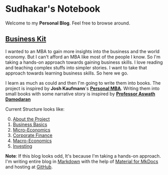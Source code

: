 # **Sudhakar's Notebook**

Welcome to my **Personal Blog**. Feel free to browse around.

## [**Business Kit**](AboutBusinessKit.md)

I wanted to an MBA to gain more insights into the business and the world economy. But I can't afford an MBA like most of the people I know. So I'm taking a hands-on approach towards gaining business skills. I love reading and teaching complex stuffs into simpler stories. I want to take that approach towards learning business skills. So here we go.

I learn as much as could and then I'm going to write them into books. The project is inspired by **Josh Kaufmann**'s [**Personal MBA**](https://personalmba.com/). Writing them into small books with some narrative story is inspired by [**Professor Aswath Damodaran**](https://pages.stern.nyu.edu/~adamodar/)

Current Structure looks like:

0. [About the Project](AboutBusinessKit.md)
1. [Business Basics](BusinessBasics.md)
2. [Micro-Economics](MicroEconomics.md)
3. [Corporate Finance](CorporateFinance.md)
4. [Macro-Economics](MacroEconomics.md)
5. [Investing](Investing.md)

**Note**: If this blog looks odd, It's because I'm taking a hands-on approach. I'm writing entire blog in [Markdown](https://en.wikipedia.org/wiki/Markdown) with the help of [Material for MkDocs](https://squidfunk.github.io/mkdocs-material/) and hosting at [GitHub](https://github.com/sudhakarkarunaiprakasam/sudhakarkarunaiprakasam.github.io).
